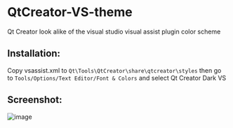 # QtCreator-VS-theme
Qt Creator look alike of the visual studio visual assist plugin color scheme

## Installation:
Copy vsassist.xml to `Qt\Tools\QtCreator\share\qtcreator\styles` then go to `Tools/Options/Text Editor/Font & Colors` and select Qt Creator Dark VS
## Screenshot:
![image](https://user-images.githubusercontent.com/8819640/99253117-16a9ac80-2808-11eb-88e8-6e12b8a99e05.png)
